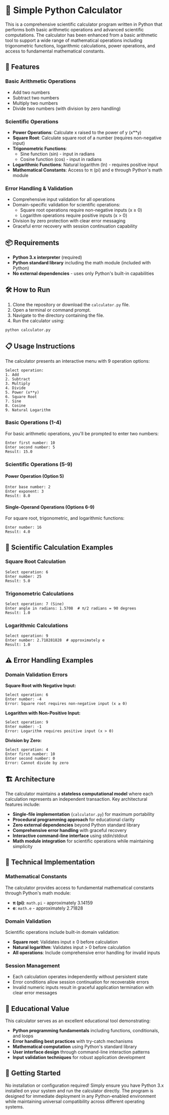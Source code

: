 # 🧮 Simple Python Calculator

This is a comprehensive scientific calculator program written in Python that performs both basic arithmetic operations and advanced scientific computations. The calculator has been enhanced from a basic arithmetic tool to support a wide range of mathematical operations including trigonometric functions, logarithmic calculations, power operations, and access to fundamental mathematical constants.

## 🚀 Features

### Basic Arithmetic Operations
- Add two numbers
- Subtract two numbers
- Multiply two numbers
- Divide two numbers (with division by zero handling)

### Scientific Operations
- **Power Operations**: Calculate x raised to the power of y (x**y)
- **Square Root**: Calculate square root of a number (requires non-negative input)
- **Trigonometric Functions**: 
  - Sine function (sin) - input in radians
  - Cosine function (cos) - input in radians
- **Logarithmic Functions**: Natural logarithm (ln) - requires positive input
- **Mathematical Constants**: Access to π (pi) and e through Python's math module

### Error Handling & Validation
- Comprehensive input validation for all operations
- Domain-specific validation for scientific operations:
  - Square root operations require non-negative inputs (x ≥ 0)
  - Logarithm operations require positive inputs (x > 0)
- Division by zero protection with clear error messaging
- Graceful error recovery with session continuation capability

## 📦 Requirements

- **Python 3.x interpreter** (required)
- **Python standard library** including the math module (included with Python)
- **No external dependencies** - uses only Python's built-in capabilities

## 🛠️ How to Run

1. Clone the repository or download the `calculator.py` file.
2. Open a terminal or command prompt.
3. Navigate to the directory containing the file.
4. Run the calculator using:

```bash
python calculator.py
```

## 📋 Usage Instructions

The calculator presents an interactive menu with 9 operation options:

```
Select operation:
1. Add
2. Subtract
3. Multiply
4. Divide
5. Power (x**y)
6. Square Root
7. Sine
8. Cosine
9. Natural Logarithm
```

### Basic Operations (1-4)
For basic arithmetic operations, you'll be prompted to enter two numbers:
```
Enter first number: 10
Enter second number: 5
Result: 15.0
```

### Scientific Operations (5-9)

#### Power Operation (Option 5)
```
Enter base number: 2
Enter exponent: 3
Result: 8.0
```

#### Single-Operand Operations (Options 6-9)
For square root, trigonometric, and logarithmic functions:
```
Enter number: 16
Result: 4.0
```

## 🔬 Scientific Calculation Examples

### Square Root Calculation
```
Select operation: 6
Enter number: 25
Result: 5.0
```

### Trigonometric Calculations
```
Select operation: 7 (Sine)
Enter angle in radians: 1.5708  # π/2 radians = 90 degrees
Result: 1.0
```

### Logarithmic Calculations
```
Select operation: 9
Enter number: 2.718281828  # approximately e
Result: 1.0
```

## ⚠️ Error Handling Examples

### Domain Validation Errors

**Square Root with Negative Input:**
```
Select operation: 6
Enter number: -4
Error: Square root requires non-negative input (x ≥ 0)
```

**Logarithm with Non-Positive Input:**
```
Select operation: 9
Enter number: -1
Error: Logarithm requires positive input (x > 0)
```

**Division by Zero:**
```
Select operation: 4
Enter first number: 10
Enter second number: 0
Error: Cannot divide by zero
```

## 🏗️ Architecture

The calculator maintains a **stateless computational model** where each calculation represents an independent transaction. Key architectural features include:

- **Single-file implementation** (`calculator.py`) for maximum portability
- **Procedural programming approach** for educational clarity
- **Zero external dependencies** beyond Python standard library
- **Comprehensive error handling** with graceful recovery
- **Interactive command-line interface** using stdin/stdout
- **Math module integration** for scientific operations while maintaining simplicity

## 🔧 Technical Implementation

### Mathematical Constants
The calculator provides access to fundamental mathematical constants through Python's math module:
- **π (pi)**: `math.pi` - approximately 3.14159
- **e**: `math.e` - approximately 2.71828

### Domain Validation
Scientific operations include built-in domain validation:
- **Square root**: Validates input ≥ 0 before calculation
- **Natural logarithm**: Validates input > 0 before calculation
- **All operations**: Include comprehensive error handling for invalid inputs

### Session Management
- Each calculation operates independently without persistent state
- Error conditions allow session continuation for recoverable errors
- Invalid numeric inputs result in graceful application termination with clear error messages

## 🎯 Educational Value

This calculator serves as an excellent educational tool demonstrating:
- **Python programming fundamentals** including functions, conditionals, and loops
- **Error handling best practices** with try-catch mechanisms
- **Mathematical computation** using Python's standard library
- **User interface design** through command-line interaction patterns
- **Input validation techniques** for robust application development

## 🚀 Getting Started

No installation or configuration required! Simply ensure you have Python 3.x installed on your system and run the calculator directly. The program is designed for immediate deployment in any Python-enabled environment while maintaining universal compatibility across different operating systems.